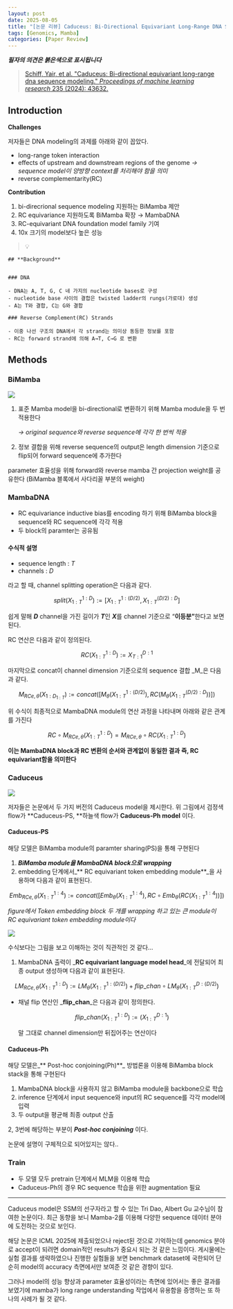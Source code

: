 ```yaml
---
layout: post
date: 2025-08-05
title: "[논문 리뷰] Caduceus: Bi-Directional Equivariant Long-Range DNA Sequence Modeling"
tags: [Genomics, Mamba]
categories: [Paper Review]
---
```


<span class="notion-red">_**필자의 의견은 붉은색으로 표시됩니다**_</span>


> [Schiff, Yair, et al. "Caduceus: Bi-directional equivariant long-range dna sequence modeling." ](https://pmc.ncbi.nlm.nih.gov/articles/PMC12189541/)[_Proceedings of machine learning research_](https://pmc.ncbi.nlm.nih.gov/articles/PMC12189541/)[ 235 (2024): 43632.](https://pmc.ncbi.nlm.nih.gov/articles/PMC12189541/)



## Introduction


**Challenges**


저자들은 DNA modeling의 과제를 아래와 같이 꼽았다.

- long-range token interaction
- effects of upstream and downstream regions of the genome 
_→ sequence model이 양방향 context를 처리해야 함을 의미_
- reverse complementarity(RC)

**Contribution**

1. bi-direcrional sequence modeling 지원하는 BiMamba 제안
1. RC equivariance 지원하도록 BiMamba 확장 → MambaDNA
1. RC-equivariant DNA foundation model family 기여
1. 10x 크기의 model보다 높은 성능

> 💡 


	## **Background**


	### DNA

	- DNA는 A, T, G, C 네 가지의 nucleotide bases로 구성
	- nucleotide base 사이의 결합은 twisted ladder의 rungs(가로대) 생성
	- A는 T와 결합, C는 G와 결합

	### Reverse Complement(RC) Strands

	- 이중 나선 구조의 DNA에서 각 strand는 의미상 동등한 정보를 포함
	- RC는 forward strand에 의해 A→T, C→G 로 변환


## Methods



### BiMamba


![](https://prod-files-secure.s3.us-west-2.amazonaws.com/542b861c-36a8-4051-84e5-8804b6728dba/2c247d59-7815-4980-99f0-8f0d21f445a7/image.png?X-Amz-Algorithm=AWS4-HMAC-SHA256&X-Amz-Content-Sha256=UNSIGNED-PAYLOAD&X-Amz-Credential=ASIAZI2LB466UNV3CNUT%2F20250823%2Fus-west-2%2Fs3%2Faws4_request&X-Amz-Date=20250823T032759Z&X-Amz-Expires=3600&X-Amz-Security-Token=IQoJb3JpZ2luX2VjEMz%2F%2F%2F%2F%2F%2F%2F%2F%2F%2FwEaCXVzLXdlc3QtMiJHMEUCIAppwFbO3fTMC98nIxmseUuL1Y%2BKj2nbD%2FImSOqDtbF2AiEAkAUP498IXnn0E1jxbM4P1t92kBT1XsImuToVFJM4VFwq%2FwMIJBAAGgw2Mzc0MjMxODM4MDUiDCa%2FqEwuQgDvL87j3yrcA4YA6Gd7PMm%2BGeOPJtybjYMjpd1qoYQ31IyqRo4uT8OcHUqW6G05YAi4HSvtgrczZlR1xwfXEHVRsBk%2BOWbiqOPmnqaK3p%2FJ%2BUZH67ZfcvlG8Ma%2FwtDNKUwt3wof1XVy4HQPOMkYSMeX2w7uu3WbOKRJkEpMu%2FcyhGbM2SSb7GcpjOlTHQt40BUxTBY1jPpj%2BTcaruTUbR8B2ovgFaJs8hgG%2FtWWub3UbCqIEy5fYUOq%2Fe7dfY64bQB4mBhQ3O85UZ5KYxLkkcxFPnGw0CuIE%2B6cQ4xTeloUZDMN8Uzhi5bImAiTJifCxiKTNNQ235%2BrNjTZSZA88%2B4fmdEERkM0xmrF9uZOVLkGq0aOVsT5rLZKx%2F5LYXOem4Qh8A5SciYJO%2Bm7HUZz%2FrSsv%2B7FIwPqMgKvvB%2FmL7xvaZE0cmARE5Pn4UXAinKTAZAIkcu9rU6nPvBnYnA%2FAJ3CYQdM8duv1hjOlNMVw0wTW%2BZtYIMef2geKBvB4j5qlcp1NkIwIbP8%2BFDpric4%2F9HU%2BrgY7igvQZ2JIWToGVbIL9ZtPlnALKisvJIn5Vtf4YvFC41bPkna6j55x9B2Zr%2F702kQx1wyysd5P0iTYOPl9Moec5b%2FnjPGVt69rd4fvmAqZx7MMIropMUGOqUBC5I9VwkB3ag9I6xesGexZ6Go%2BOR2hNqksgWrjRgYtSnkaZM%2FD%2BsAXTFXa1MSNkpI%2B5Tmf1ojIgU5Rd8xy3LnAfwSN%2FXWHfhzSDYKeDfVckC1QDGaONcfAsKqkGgNXfKvHjMYALy%2FKKdabgPo%2BUPKIQan75bIVOTMO4OB%2Bw23Ty1trQ7SFqaQR9P%2BNrJ25oAw0DMXChbsB51oaKK2qLz0LMvTOqPf&X-Amz-Signature=99b8bf328c2959d7d095b9a4512f83c42524194f4cf1719b6feade6668500f17&X-Amz-SignedHeaders=host&x-amz-checksum-mode=ENABLED&x-id=GetObject)

1. 표준 Mamba model을 bi-directional로 변환하기 위해 Mamba module을 두 번 적용한다

	_→ original sequence와 reverse sequence에 각각 한 번씩 적용_

1. 정보 결합을 위해 reverse sequence의 output은 length dimension 기준으로 flip되어 forward sequence에 추가한다

parameter 효율성을 위해 forward와 reverse mamba 간 projection weight를 공유한다 (BiMamba 블록에서 사다리꼴 부분의 weight)



### MambaDNA

- RC equivariance inductive bias를 encoding 하기 위해 BiMamba block을 sequence와 RC sequence에 각각 적용
- 두 block의 paramter는 공유됨


#### 수식적 설명

- sequence length : _T_
- channels : _D_

라고 할 때,  channel splitting operation은 다음과 같다.


$$
split(X^{1:D}_{1:T}):=[X^{1:(D/2)}_{1:T},X^{(D/2):D}_{1:T}]
$$


<span class="notion-red">쉽게 말해 </span><span class="notion-red">_**D**_</span><span class="notion-red"> channel을 가진 길이가 </span><span class="notion-red">_**T**_</span><span class="notion-red">인 </span><span class="notion-red">_**X**_</span><span class="notion-red">를 channel 기준으로 “</span><span class="notion-red">**이등분”**</span><span class="notion-red">한다고 보면 된다.</span>


RC 연산은 다음과 같이 정의된다.


$$
RC(X^{1:D}_{1:T}):=X^{D:1}_{T:1}
$$


마지막으로 concat이 channel dimension 기준으로의 sequence 결합 _M_은 다음과 같다.


$$
M_{RCe,\theta}(X_{1:D_{1:T}}):=concat([M_{\theta}(X^{1:(D/2)}_{1:T}),RC(M_{\theta}(X^{(D/2):D}_{1:T}))])
$$


위 수식이 최종적으로 MambaDNA module의 연산 과정을 나타내며 아래와 같은 관계를 가진다


$$
RC\circ M_{RCe,\theta}(X^{1:D}_{1:T}) = M_{RCe,\theta} \circ RC(X^{1:D}_{1:T})
$$


**이는 MambaDNA block과 RC 변환의 순서와 관계없이 동일한 결과 즉, RC equivariant함을 의미한다**



### Caduceus


![](https://prod-files-secure.s3.us-west-2.amazonaws.com/542b861c-36a8-4051-84e5-8804b6728dba/f94a60d7-8145-473b-aef9-7c68d3ec604a/image.png?X-Amz-Algorithm=AWS4-HMAC-SHA256&X-Amz-Content-Sha256=UNSIGNED-PAYLOAD&X-Amz-Credential=ASIAZI2LB466UNV3CNUT%2F20250823%2Fus-west-2%2Fs3%2Faws4_request&X-Amz-Date=20250823T032759Z&X-Amz-Expires=3600&X-Amz-Security-Token=IQoJb3JpZ2luX2VjEMz%2F%2F%2F%2F%2F%2F%2F%2F%2F%2FwEaCXVzLXdlc3QtMiJHMEUCIAppwFbO3fTMC98nIxmseUuL1Y%2BKj2nbD%2FImSOqDtbF2AiEAkAUP498IXnn0E1jxbM4P1t92kBT1XsImuToVFJM4VFwq%2FwMIJBAAGgw2Mzc0MjMxODM4MDUiDCa%2FqEwuQgDvL87j3yrcA4YA6Gd7PMm%2BGeOPJtybjYMjpd1qoYQ31IyqRo4uT8OcHUqW6G05YAi4HSvtgrczZlR1xwfXEHVRsBk%2BOWbiqOPmnqaK3p%2FJ%2BUZH67ZfcvlG8Ma%2FwtDNKUwt3wof1XVy4HQPOMkYSMeX2w7uu3WbOKRJkEpMu%2FcyhGbM2SSb7GcpjOlTHQt40BUxTBY1jPpj%2BTcaruTUbR8B2ovgFaJs8hgG%2FtWWub3UbCqIEy5fYUOq%2Fe7dfY64bQB4mBhQ3O85UZ5KYxLkkcxFPnGw0CuIE%2B6cQ4xTeloUZDMN8Uzhi5bImAiTJifCxiKTNNQ235%2BrNjTZSZA88%2B4fmdEERkM0xmrF9uZOVLkGq0aOVsT5rLZKx%2F5LYXOem4Qh8A5SciYJO%2Bm7HUZz%2FrSsv%2B7FIwPqMgKvvB%2FmL7xvaZE0cmARE5Pn4UXAinKTAZAIkcu9rU6nPvBnYnA%2FAJ3CYQdM8duv1hjOlNMVw0wTW%2BZtYIMef2geKBvB4j5qlcp1NkIwIbP8%2BFDpric4%2F9HU%2BrgY7igvQZ2JIWToGVbIL9ZtPlnALKisvJIn5Vtf4YvFC41bPkna6j55x9B2Zr%2F702kQx1wyysd5P0iTYOPl9Moec5b%2FnjPGVt69rd4fvmAqZx7MMIropMUGOqUBC5I9VwkB3ag9I6xesGexZ6Go%2BOR2hNqksgWrjRgYtSnkaZM%2FD%2BsAXTFXa1MSNkpI%2B5Tmf1ojIgU5Rd8xy3LnAfwSN%2FXWHfhzSDYKeDfVckC1QDGaONcfAsKqkGgNXfKvHjMYALy%2FKKdabgPo%2BUPKIQan75bIVOTMO4OB%2Bw23Ty1trQ7SFqaQR9P%2BNrJ25oAw0DMXChbsB51oaKK2qLz0LMvTOqPf&X-Amz-Signature=bde46ee8ceaa7ff6cb50623a50d95f9f7811c2bef037c5996b7dc441e9657ae5&X-Amz-SignedHeaders=host&x-amz-checksum-mode=ENABLED&x-id=GetObject)


저자들은 논문에서 두 가지 버전의 Caduceus model을 제시한다. 위 그림에서 검정색 flow가 **Caduceus-PS, **하늘색 flow가 **Caduceus-Ph model** 이다.



#### Caduceus-PS


해당 모델은 BiMamba module의 paramter sharing(PS)을 통해 구현된다

1. _**BiMamba module을 MambaDNA block으로 wrapping**_
1. embedding 단계에서_** RC equivariant token embedding module**_을 사용하며 다음과 같이 표현된다.

$$
Emb_{RCe,\theta}(X^{1:4}_{1:T}):=concat([Emb_{\theta}(X^{1:4}_{1:T}),RC \circ Emb_{\theta}(RC(X^{1:4}_{1:T}))])
$$


_figure에서 Token embedding block 두 개를 wrapping 하고 있는 큰 module이 RC equivariant token embedding module이다_


![](https://prod-files-secure.s3.us-west-2.amazonaws.com/542b861c-36a8-4051-84e5-8804b6728dba/b175e4da-71eb-4e91-8c23-a06dabe673c9/image.png?X-Amz-Algorithm=AWS4-HMAC-SHA256&X-Amz-Content-Sha256=UNSIGNED-PAYLOAD&X-Amz-Credential=ASIAZI2LB466UNV3CNUT%2F20250823%2Fus-west-2%2Fs3%2Faws4_request&X-Amz-Date=20250823T032759Z&X-Amz-Expires=3600&X-Amz-Security-Token=IQoJb3JpZ2luX2VjEMz%2F%2F%2F%2F%2F%2F%2F%2F%2F%2FwEaCXVzLXdlc3QtMiJHMEUCIAppwFbO3fTMC98nIxmseUuL1Y%2BKj2nbD%2FImSOqDtbF2AiEAkAUP498IXnn0E1jxbM4P1t92kBT1XsImuToVFJM4VFwq%2FwMIJBAAGgw2Mzc0MjMxODM4MDUiDCa%2FqEwuQgDvL87j3yrcA4YA6Gd7PMm%2BGeOPJtybjYMjpd1qoYQ31IyqRo4uT8OcHUqW6G05YAi4HSvtgrczZlR1xwfXEHVRsBk%2BOWbiqOPmnqaK3p%2FJ%2BUZH67ZfcvlG8Ma%2FwtDNKUwt3wof1XVy4HQPOMkYSMeX2w7uu3WbOKRJkEpMu%2FcyhGbM2SSb7GcpjOlTHQt40BUxTBY1jPpj%2BTcaruTUbR8B2ovgFaJs8hgG%2FtWWub3UbCqIEy5fYUOq%2Fe7dfY64bQB4mBhQ3O85UZ5KYxLkkcxFPnGw0CuIE%2B6cQ4xTeloUZDMN8Uzhi5bImAiTJifCxiKTNNQ235%2BrNjTZSZA88%2B4fmdEERkM0xmrF9uZOVLkGq0aOVsT5rLZKx%2F5LYXOem4Qh8A5SciYJO%2Bm7HUZz%2FrSsv%2B7FIwPqMgKvvB%2FmL7xvaZE0cmARE5Pn4UXAinKTAZAIkcu9rU6nPvBnYnA%2FAJ3CYQdM8duv1hjOlNMVw0wTW%2BZtYIMef2geKBvB4j5qlcp1NkIwIbP8%2BFDpric4%2F9HU%2BrgY7igvQZ2JIWToGVbIL9ZtPlnALKisvJIn5Vtf4YvFC41bPkna6j55x9B2Zr%2F702kQx1wyysd5P0iTYOPl9Moec5b%2FnjPGVt69rd4fvmAqZx7MMIropMUGOqUBC5I9VwkB3ag9I6xesGexZ6Go%2BOR2hNqksgWrjRgYtSnkaZM%2FD%2BsAXTFXa1MSNkpI%2B5Tmf1ojIgU5Rd8xy3LnAfwSN%2FXWHfhzSDYKeDfVckC1QDGaONcfAsKqkGgNXfKvHjMYALy%2FKKdabgPo%2BUPKIQan75bIVOTMO4OB%2Bw23Ty1trQ7SFqaQR9P%2BNrJ25oAw0DMXChbsB51oaKK2qLz0LMvTOqPf&X-Amz-Signature=5bf5fd171ff307560997b2ad1be6457eac8dc3530bbe9c581563bde790f26967&X-Amz-SignedHeaders=host&x-amz-checksum-mode=ENABLED&x-id=GetObject)


<span class="notion-red">수식보다는 그림을 보고 이해하는 것이 직관적인 것 같다…</span>

1. MambaDNA 출력이 _**RC equivariant language model head**_에 전달되어 최종 output 생성하며 다음과 같이 표현된다.

$$
LM_{RCe,\theta}(X^{1:D}_{1:T}):= LM_{\theta}(X^{1:(D/2)}_{1:T})+flip\_chan\circ LM_{\theta}(X^{D:(D/2)}_{1:T})
$$

- 채널 flip 연산인 _**flip\_chan**_은 다음과 같이 정의한다.

	$$
	flip\_chan(X^{1:D}_{1:T}):=(X^{D:1}_{1:T})
	$$


	말 그대로 channel dimension만 뒤집어주는 연산이다



#### Caduceus-Ph


해당 모델은_** Post-hoc conjoining(Ph)**_ 방법론을 이용해 BiMamba block stack을 통해 구현된다

1. MambaDNA block을 사용하지 않고 BiMamba module을 backbone으로 학습
1. inference 단계에서 input sequence와 input의 RC sequence를 각각 model에 입력
1. 두 output을 평균해 최종 output 산출

2, 3번에 해당하는 부분이 _**Post-hoc conjoining**_ 이다.


<span class="notion-red">논문에 설명이 구체적으로 되어있지는 않다..</span>



### Train

- 두 모델 모두 pretrain 단계에서 MLM을 이용해 학습
- Caduceus-Ph의 경우 RC sequence 학습을 위한 augmentation 필요

---


<span class="notion-red">Caduceus model은 SSM의 선구자라고 할 수 있는 Tri Dao, Albert Gu 교수님이 참여한 논문이다. 최근 동향을 보니 Mamba-2를 이용해 다양한 sequence 데이터 분야에 도전하는 것으로 보인다.</span>


<span class="notion-red">해당 논문은 ICML 2025에 제출되었으나 reject된 것으로 기억하는데 genomics 분야로 accept이 되려면 domain적인 results가 중요시 되는 것 같은 느낌이다. 게시물에는 실험 결과를 생략하였으나 진행한 실험들을 보면 benchmark dataset에 국한되어 단순히 model의 accuracy 측면에서만 보여준 것 같은 경향이 있다.</span>


<span class="notion-red">그러나 model의 성능 향상과 parameter 효율성이라는 측면에 있어서는 좋은 결과를 보였기에 mamba가 long range understanding 작업에서 유용함을 증명하는 또 하나의 사례가 될 것 같다.</span>

